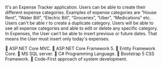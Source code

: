 It's an Expense Tracker application.
Users can be able to create their different expense categories. Examples of expense categories 
are “House Rent”, “Water Bill”, “Electric Bill”, “Groceries”, “Uber”, “Medications” etc. Users can't be able r to create a duplicate category. Users will be able to see all expense categories and able to edit or delete any specific category.
In Expenses, the User can't be able to insert previous or future dates. That means the User must insert only today's expenses.

 ASP.NET Core MVC.
 ASP.NET Core Framework 5.
 Entity Framework Core.
 MS SQL server.
 C# Programming Language.
 Bootstrap 5 CSS Framework.
 Code-First approach of system development.

